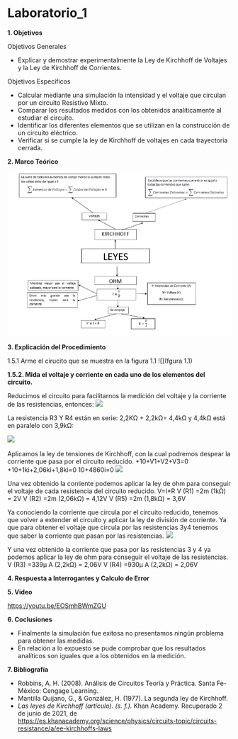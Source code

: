 # Laboratorio_1

__1. Objetivos__

Objetivos Generales 
* Explicar y demostrar experimentalmente la Ley de Kirchhoff de Voltajes y la Ley de
Kirchhoff de Corrientes.

Objetivos Específicos 
* Calcular mediante una simulación la intensidad y el voltaje que circulan por un circuito Resistivo Mixto.
* Comparar los resultados medidos con los obtenidos analíticamente al estudiar el circuito.
* Identificar los diferentes elementos que se utilizan en la construcción de un circuito eléctrico.
* Verificar si se cumple la ley de Kirchhoff de voltajes en cada trayectoria cerrada.


__2. Marco Teórico__ 

![](https://github.com/ItzAdoc/Laboratorio_1/blob/main/Marco%20Teorico.PNG)


__3. Explicación del Procedimiento__

1.5.1 Arme el cirucito que se muestra en la figura 1.1
![](fgura 1.1)

**1.5.2. Mida el voltaje y corriente en cada uno de los elementos del circuito.**

Reducimos el circuito para facilitarnos la medición del voltaje y la corriente de las resistencias, entonces:
![](tramo1)

La resistencia R3 Y R4 están en serie: 
2,2KΩ + 2,2kΩ= 4,4kΩ
y 4,4kΩ está en paralelo con 3,9kΩ:

![](1)

Aplicamos la ley de tensiones de Kirchhoff, con la cual podremos despear la corriente que pasa por el circuito reducido.
+10+V1+V2+V3=0
+10+1ki+2,06ki+1,8ki=0
10+4860i=0
![](2)

Una vez obtenido la corriente podemos aplicar la ley de ohm para conseguir el voltaje de cada resistencia del circuito reducido.
V=I*R
V (R1) =2m (1kΩ) = 2V
V (R2) =2m (2,06kΩ) = 4,12V
V (R5) =2m (1,8kΩ) = 3,6V


Ya conociendo la corriente que circula por el circuito reducido, tenemos que volver a extender el circuito y aplicar la ley de división de corriente. Ya que  para obtener el voltaje que circula por las resistencias 3y4 tenemos que saber la corriente que pasan por las resistencias.
![](3)

Y una vez obtenido la corriente que pasa por las resistencias 3 y 4 ya podemos aplicar la ley de ohm para conseguir el voltaje de las resistencias.
V (R3) =339μ A (2,2kΩ) = 2,06V
V (R4) =930μ A (2,2kΩ) = 2,06V



__4. Respuesta a Interrogantes y Calculo de Error__








__5. Video__

https://youtu.be/EOSmhBWmZGU


__6. Coclusiones__ 
* Finalmente la simulación fue exitosa no presentamos ningún problema para obtener las medidas.
* En relación a lo expuesto se pude comprobar que los resultados analíticos son iguales que a los obtenidos en la medición. 


__7. Bibliografía__

* Robbins, A. H. (2008). Análisis de Circuitos Teoría y Práctica. Santa Fe-México: Cengage Learning. 
* Mantilla Quijano, G., & González, H. (1977). La segunda ley de Kirchhoff.
* *Las leyes de Kirchhoff (artículo). (s. f.).* Khan Academy. Recuperado 2 de junio de 2021, de https://es.khanacademy.org/science/physics/circuits-topic/circuits-resistance/a/ee-kirchhoffs-laws
